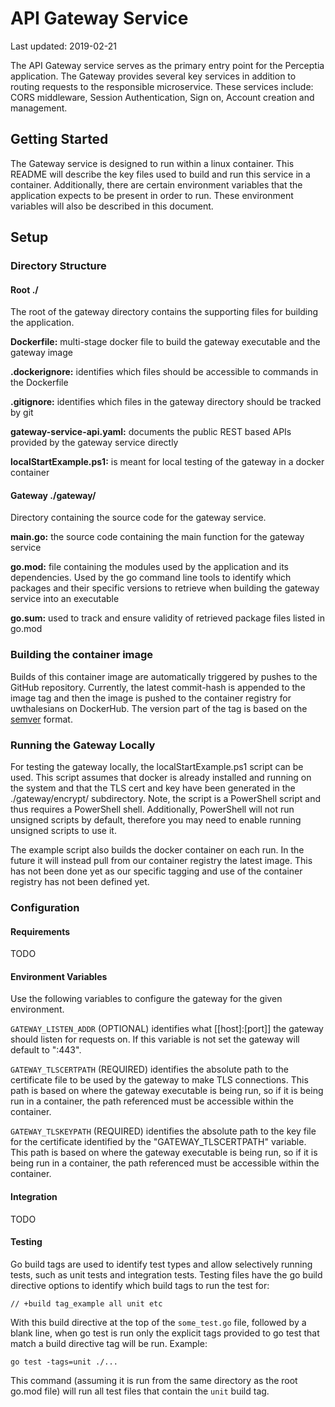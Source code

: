 # API Gateway Service

Last updated: 2019-02-21

The API Gateway service serves as the primary entry point for the Perceptia application. The Gateway provides several key services in addition to routing requests to the responsible microservice. These services include: CORS middleware, Session Authentication, Sign on, Account creation and management. 

## Getting Started

The Gateway service is designed to run within a linux container. This README will describe the key files used to build and run this service in a container. Additionally, there are certain environment variables that the application expects to be present in order to run. These environment variables will also be described in this document. 

## Setup
### Directory Structure
#### Root ./

The root of the gateway directory contains the supporting files for building the application.

**Dockerfile:** multi-stage docker file to build the gateway executable and the gateway image

**.dockerignore:** identifies which files should be accessible to commands in the Dockerfile

**.gitignore:** identifies which files in the gateway directory should be tracked by git

**gateway-service-api.yaml:** documents the public REST based APIs provided by the gateway service directly

**localStartExample.ps1:** is meant for local testing of the gateway in a docker container

#### Gateway ./gateway/

 Directory containing the source code for the gateway service.
 
 **main.go:** the source code containing the main function for the gateway service
 
 **go.mod:** file containing the modules used by the application and its dependencies. Used by the go command line tools to identify which packages and their specific versions to retrieve when building the gateway service into an executable 
 
 **go.sum:** used to track and ensure validity of retrieved package files listed in go.mod
 
 ### Building the container image
 
Builds of this container image are automatically triggered by pushes to the GitHub repository. Currently, the latest commit-hash is appended to the image tag and then the image is pushed to the container registry for uwthalesians on DockerHub. The version part of the tag is based on the [semver](https://semver.org/) format.
 
 ### Running the Gateway Locally
 
 For testing the gateway locally, the localStartExample.ps1 script can be used. This script assumes that docker is already installed and running on the system and that the TLS cert and key have been generated in the ./gateway/encrypt/ subdirectory. Note, the script is a PowerShell script and thus requires a PowerShell shell. Additionally, PowerShell will not run unsigned scripts by default, therefore you may need to enable running unsigned scripts to use it. 
 
 The example script also builds the docker container on each run. In the future it will instead pull from our container registry the latest image. This has not been done yet as our specific tagging and use of the container registry has not been defined yet. 
 
 ### Configuration
 
 #### Requirements
 
 TODO
 
 #### Environment Variables
 
 Use the following variables to configure the gateway for the given environment.
 
 `GATEWAY_LISTEN_ADDR` (OPTIONAL) identifies what [[host]:[port]] the gateway should listen for requests on. If this variable is not set the gateway will default to ":443".
 
 `GATEWAY_TLSCERTPATH` (REQUIRED) identifies the absolute path to the certificate file to be used by the gateway to make TLS connections. This path is based on where the gateway executable is being run, so if it is being run in a container, the path referenced must be accessible within the container.
 
 `GATEWAY_TLSKEYPATH` (REQUIRED) identifies the absolute path to the key file for the certificate identified by the "GATEWAY_TLSCERTPATH" variable. This path is based on where the gateway executable is being run, so if it is being run in a container, the path referenced must be accessible within the container.
 
 #### Integration
 
 TODO
 
 #### Testing
 
 Go build tags are used to identify test types and allow selectively running tests, such as unit tests and integration tests. Testing files have the go build directive options to identify which build tags to run the test for:
 
 `// +build tag_example all unit etc`
 
 With this build directive at the top of the `some_test.go` file, followed by a blank line, when go test is run only the explicit tags provided to go test that match a build directive tag will be run. Example: 
 
 `go test -tags=unit ./...` 
 
 This command (assuming it is run from the same directory as the root go.mod file) will run all test files that contain the `unit` build tag.